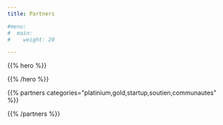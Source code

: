```yaml
---
title: Partners

#menu:
#  main:
#    weight: 20

---
```


{{% hero %}}


{{% /hero %}}


<!-- Parteners list -->

{{% partners categories="platinium,gold,startup,soutien,communautes" %}}

{{% /partners %}}
